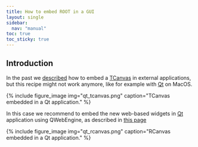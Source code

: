 ```yaml
---
title: How to embed ROOT in a GUI
layout: single
sidebar:
  nav: "manual"
toc: true
toc_sticky: true
---
```


## Introduction

In the past we [described](https://root-forum.cern.ch/t/how-to-embed-a-tcanvas-in-external-applications/28247) how to embed a [TCanvas](https://root.cern/doc/master/classTCanvas.html) in external applications, but this recipe might not work anymore, like for example with [Qt](https://www.qt.io/) on MacOS.

{% include figure_image
   img="qt_tcanvas.png"
   caption="TCanvas embedded in a Qt application."
%}

In this case we recommend to embed the new web-based widgets in [Qt](https://www.qt.io/) application using QWebEngine, as described in [this page](https://github.com/root-project/root/tree/master/tutorials/visualisation/webgui/qtweb)

{% include figure_image
   img="qt_rcanvas.png"
   caption="RCanvas embedded in a Qt application."
%}
